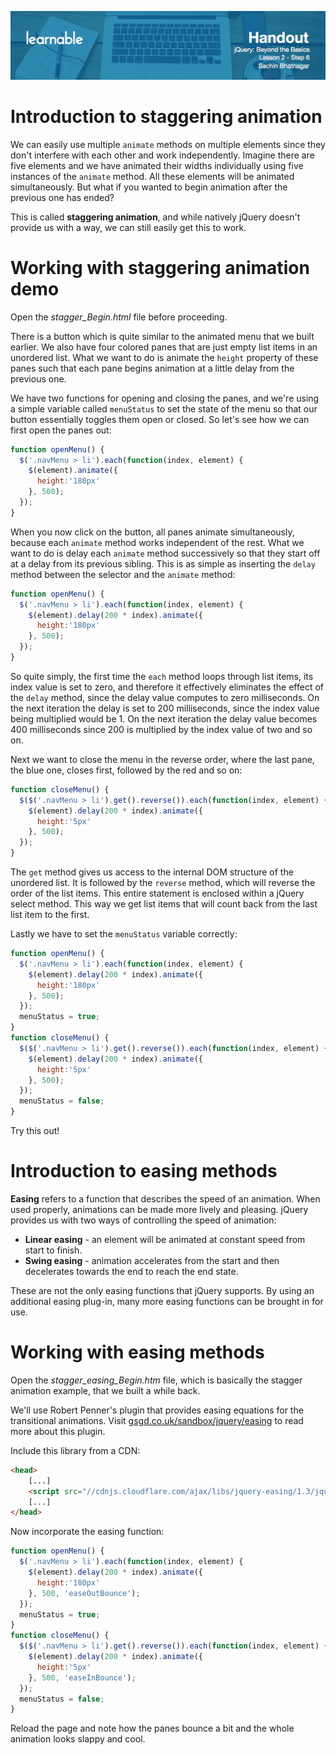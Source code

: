 ![](headers/Sachin_Lesson_2.6.jpg)
# Introduction to staggering animation

We can easily use multiple `animate` methods on multiple elements since they don't interfere with each other and work independently. Imagine there are five elements and we have animated their widths individually using five instances of the `animate` method. All these elements will be animated simultaneously. But what if you wanted to begin animation after the previous one has ended?

This is called **staggering animation**, and while natively jQuery doesn't provide us with a way, we can still easily get this to work.

# Working with staggering animation demo

Open the *stagger_Begin.html* file before proceeding.

There is a button which is quite similar to the animated menu that we built earlier. We also have four colored panes that are just empty list items in an unordered list. What we want to do is animate the `height` property of these panes such that each pane begins animation at a little delay from the previous one.

We have two functions for opening and closing the panes, and we're using a simple variable called `menuStatus` to set the state of the menu so that our button essentially toggles them open or closed. So let's see how we can first open the panes out:

```js
function openMenu() {
  $('.navMenu > li').each(function(index, element) {
    $(element).animate({
      height:'180px'
    }, 500);
  });
}
```

When you now click on the button, all panes animate simultaneously, because each `animate` method works independent of the rest. What we want to do is delay each `animate` method successively so that they start off at a delay from its previous sibling. This is as simple as inserting the `delay` method between the selector and the `animate` method:

```js
function openMenu() {
  $('.navMenu > li').each(function(index, element) {
    $(element).delay(200 * index).animate({
      height:'180px'
    }, 500);
  });
}
```

So quite simply, the first time the `each` method loops through list items, its index value is set to zero, and therefore it effectively eliminates the effect of the `delay` method, since the delay value computes to zero milliseconds. On the next iteration the delay is set to 200 milliseconds, since the index value being multiplied would be 1. On the next iteration the delay value becomes 400 milliseconds since 200 is multiplied by the index value of two and so on.

Next we want to close the menu in the reverse order, where the last pane, the blue one, closes first, followed by the red and so on:

```js
function closeMenu() {
  $($('.navMenu > li').get().reverse()).each(function(index, element) {
    $(element).delay(200 * index).animate({
      height:'5px'
    }, 500);
  });
}
```

The `get` method gives us access to the internal DOM structure of the unordered list. It is followed by the `reverse` method, which will reverse the order of the list items. This entire statement is enclosed within a jQuery select method. This way we get list items that will count back from the last list item to the first.

Lastly we have to set the `menuStatus` variable correctly:

```js
function openMenu() {
  $('.navMenu > li').each(function(index, element) {
    $(element).delay(200 * index).animate({
      height:'180px'
    }, 500);
  });
  menuStatus = true;
}
function closeMenu() {
  $($('.navMenu > li').get().reverse()).each(function(index, element) {
    $(element).delay(200 * index).animate({
      height:'5px'
    }, 500);
  });
  menuStatus = false;
}
```

Try this out!

# Introduction to easing methods

**Easing** refers to a function that describes the speed of an animation. When used properly, animations can be made more lively and pleasing. jQuery provides us with two ways of controlling the speed of animation:

* **Linear easing** - an element will be animated at constant speed from start to finish.
* **Swing easing** - animation accelerates from the start and then decelerates towards the end to reach the end state.

These are not the only easing functions that jQuery supports. By using an additional easing plug-in, many more easing functions can be brought in for use.

# Working with easing methods

Open the *stagger_easing_Begin.htm* file, which is basically the stagger animation example, that we built a while back.

We'll use Robert Penner's plugin that provides easing equations for the transitional animations. Visit [gsgd.co.uk/sandbox/jquery/easing](http://gsgd.co.uk/sandbox/jquery/easing) to read more about this plugin.

Include this library from a CDN:

```html
<head>
	[...]
	<script src="//cdnjs.cloudflare.com/ajax/libs/jquery-easing/1.3/jquery.easing.min.js"></script>
	[...]
</head>
```

Now incorporate the easing function:

```js
function openMenu() {
  $('.navMenu > li').each(function(index, element) {
    $(element).delay(200 * index).animate({
      height:'180px'
    }, 500, 'easeOutBounce');
  });
  menuStatus = true;
}
function closeMenu() {
  $($('.navMenu > li').get().reverse()).each(function(index, element) {
    $(element).delay(200 * index).animate({
      height:'5px'
    }, 500, 'easeInBounce');
  });
  menuStatus = false;
}
```

Reload the page and note how the panes bounce a bit and the whole animation looks slappy and cool.